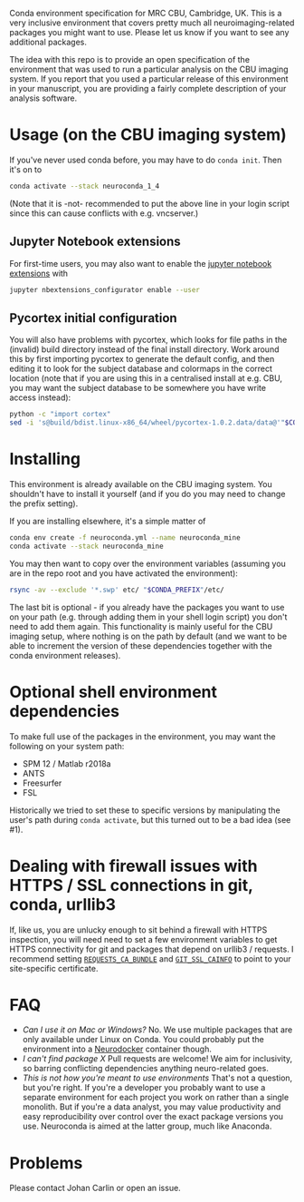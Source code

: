 Conda environment specification for MRC CBU, Cambridge, UK. This is a very inclusive
environment that covers pretty much all neuroimaging-related packages you might want to
use. Please let us know if you want to see any additional packages.

The idea with this repo is to provide an open specification of the environment that was
used to run a particular analysis on the CBU imaging system. If you report that you used
a particular release of this environment in your manuscript, you are providing a fairly
complete description of your analysis software.

# Usage (on the CBU imaging system)

If you've never used conda before, you may have to do `conda init`. Then it's on to

```sh
conda activate --stack neuroconda_1_4
```

(Note that it is -not- recommended to put the above line in your login script since this
can cause conflicts with e.g. vncserver.)

## Jupyter Notebook extensions
For first-time users, you may also want to enable the [jupyter notebook
extensions](https://github.com/ipython-contrib/jupyter_contrib_nbextensions) with

```sh
jupyter nbextensions_configurator enable --user
```

## Pycortex initial configuration
You will also have problems with pycortex, which looks for file paths in the (invalid) build
directory instead of the final install directory. Work around this by first importing
pycortex to generate the default config, and then editing it to look for the subject database
and colormaps in the correct location (note that if you are using this in a centralised
install at e.g. CBU, you may want the subject database to be somewhere you have write access
instead):

```sh
python -c "import cortex"
sed -i 's@build/bdist.linux-x86_64/wheel/pycortex-1.0.2.data/data@'"$CONDA_PREFIX"'@g' ~/.config/pycortex/options.cfg
```

# Installing

This environment is already available on the CBU imaging system. You shouldn't have to
install it yourself (and if you do you may need to change the prefix setting).

If you are installing elsewhere, it's a simple matter of

```sh
conda env create -f neuroconda.yml --name neuroconda_mine
conda activate --stack neuroconda_mine
```

You may then want to copy over the environment variables (assuming you are in the repo
root and you have activated the environment):

```sh
rsync -av --exclude '*.swp' etc/ "$CONDA_PREFIX"/etc/
```

The last bit is optional - if you already have the packages you want to use on your path
(e.g. through adding them in your shell login script) you don't need to add them again.
This functionality is mainly useful for the CBU imaging setup, where nothing is on the
path by default (and we want to be able to increment the version of these dependencies
together with the conda environment releases).

# Optional shell environment dependencies
To make full use of the packages in the environment, you may want the following on your
system path:

* SPM 12 / Matlab r2018a
* ANTS
* Freesurfer
* FSL

Historically we tried to set these to specific versions by manipulating the user's path
during `conda activate`, but this turned out to be a bad idea (see #1).

# Dealing with firewall issues with HTTPS / SSL connections in git, conda, urllib3
If, like us, you are unlucky enough to sit behind a firewall with HTTPS inspection, you
will need need to set a few environment variables to get HTTPS connectivity for git and
packages that depend on urllib3 / requests. I recommend
setting [`REQUESTS_CA_BUNDLE`](https://stackoverflow.com/a/37447847/3375155) and 
[`GIT_SSL_CAINFO`](https://www.git-scm.com/docs/git-config/#Documentation/git-config.txt-httpsslCAInfo)
to point to your site-specific certificate.

# FAQ
* _Can I use it on Mac or Windows?_ No. We use multiple packages that are only available
  under Linux on Conda. You could probably put the environment into a
  [Neurodocker](https://github.com/kaczmarj/neurodocker) container though.
* _I can't find package *X*_ Pull requests are welcome! We aim for inclusivity, so
  barring conflicting dependencies anything neuro-related goes.
* _This is not how you're meant to use environments_ That's not a question, but you're
  right. If you're a developer you probably want to use a separate environment for each
  project you work on rather than a single monolith. But if you're a data analyst, you
  may value productivity and easy reproducibility over control over the exact package
  versions you use. Neuroconda is aimed at the latter group, much like Anaconda.

# Problems
Please contact Johan Carlin or open an issue.
